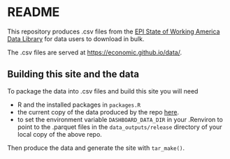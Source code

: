 # README

This repository produces .csv files from the [EPI State of Working America Data Library](https://data.epi.org) for data users to download in bulk.

The .csv files are served at <https://economic.github.io/data/>.

## Building this site and the data

To package the data into .csv files and build this site you will need 

* R and the installed packages in `packages.R`
* the current copy of the data produced by the repo [here](https://github.com/Economic/dashboard_data).
* to set the environment variable `DASHBOARD_DATA_DIR` in your .Renviron to point to the .parquet files in the `data_outputs/release` directory of your local copy of the above repo.

Then produce the data and generate the site with `tar_make()`.
